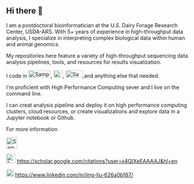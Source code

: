## Hi there 👋

I am a postdoctoral bioinformatician at the U.S. Dairy Forage Research Center, USDA-ARS. With 5+ years of experience in high-throughput data analysis, I specialize in interpreting complex biological data within human and animal genomics. 

My repositories here feature a variety of high-throughput sequencing data analysis pipelines, tools, and resources for results visualization.

I code in <img src="https://groverj3.github.io/images/Python-Logo.png" alt="Sample Image" width="60" height="20">, <img src="https://groverj3.github.io/images/Rlogo.png" alt="Sample Image" width="25" height="20">, <img src="https://groverj3.github.io/images/BASH_logo-transparent-bg-color.png" alt="Sample Image" width="45" height="20">,and anything else that needed.

I'm proficient with High Performance Computing sever and I live on the command line.

I can creat analysis pipeline and deploy it on high performance computing clusters, cloud resources, or create visualizations and explore data in a Jupyter notebook or Github.

For more information

<img src="https://img.freepik.com/premium-vector/woman-profile-cartoon_18591-58480.jpg?w=1060" alt="Sample Image" width="30" height="30">

<img src="https://encrypted-tbn0.gstatic.com/images?q=tbn:ANd9GcT0YLxt5Uqwk-sG71onlUhqvXWykC40mR48Nw&s" alt="Sample Image" width="25" height="25"> https://scholar.google.com/citations?user=x4QIXeEAAAAJ&hl=en

<img src="https://upload.wikimedia.org/wikipedia/commons/thumb/c/ca/LinkedIn_logo_initials.png/640px-LinkedIn_logo_initials.png" alt="Sample Image" width="20" height="20">  https://www.linkedin.com/in/jing-liu-626a0b187/


